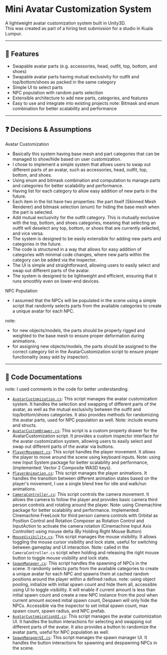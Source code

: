 # Mini Avatar Customization System

A lightweight avatar customization system built in Unity3D.  
This was created as part of a hiring test submission for a studio in Kuala Lumpur.  

---

## 🎯 Features

- Swapable avatar parts (e.g. accessories, head, outfit, top, bottom, and shoes)
- Swapable avatar parts having mutual exclusivity for outfit and top/bottom/shoes as packed in the same category
- Simple UI to select parts
- NPC population with random parts selection
- Extensible architecture to add new parts, categories, and features
- Easy to use and integrate into existing projects
note: Bitmask and enum combination for better scalability and performance

---

## ❓ Decisions & Assumptions

Avatar Customization
- Basically this system having base mesh and part categories that can be managed to show/hide based on user customization.
- I chose to implement a simple system that allows users to swap out different parts of an avatar, such as accessories, head, outfit, top, bottom, and shoes.
- Using enum and bitmask combination and computation to manage parts and categories for better scalability and performance.
- Having list for each category to allow easy addition of new parts in the future.
- Each item in the list have two properties: the part itself (Skinned Mesh Renderer) and bitmask selection (enum) for hiding the base mesh when the part is selected.
- Add mutual exclusivity for the outfit category. This is mutually exclusive with the top, bottom, and shoes categories, meaning that selecting an outfit will deselect any top, bottom, or shoes that are currently selected, and vice versa.
- The system is designed to be easily extensible for adding new parts and categories in the future.
- The code is structured in a way that allows for easy addition of categories with minimal code changes, where new parts within the category can be added via the inspector.
- The UI is simple and straightforward, allowing users to easily select and swap out different parts of the avatar.
- The system is designed to be lightweight and efficient, ensuring that it runs smoothly even on lower-end devices.

NPC Population
- I assumed that the NPCs will be populated in the scene using a simple script that randomly selects parts from the available categories to create a unique avatar for each NPC.

note:
- for new objects/models, the parts should be properly rigged and weighted to the base mesh to ensure proper deformation during animations.
- for assigning new objects/models, the parts should be assigned to the correct category list in the AvatarCustomization script to ensure proper functionality (easy add by inspector).


---

## 📁 Code Documentations

note: I used comments in the code for better understanding.
- [`AvatarCustomization.cs`](Mini-avatar-customization-system/Assets/KR/Scriptings/Avatar/AvatarCustomization.cs): This script manages the avatar customization system. It handles the selection and swapping of different parts of the avatar, as well as the mutual exclusivity between the outfit and top/bottom/shoes categories. It also provides methods for randomizing the avatar parts, used for NPC population as well. Note: include enums and structs.
- [`AvatarCustomDrawer.cs`](Mini-avatar-customization-system/Assets/KR/Scriptings/CustomEditor/AvatarCustomDrawer.cs): This script is a custom property drawer for the AvatarCustomization script. It provides a custom inspector interface for the avatar customization system, allowing users to easily select and swap out different parts of the avatar via buttons.
- [`PlayerMovement.cs`](Mini-avatar-customization-system/Assets/KR/Scriptings/Player/PlayerMovement.cs): This script handles the player movement. It allows the player to move around the scene using keyboard inputs. Note: using new Input System package for better scalability and performance, (implemented: Vector 2 Composite WASD keys).
- [`PlayerAnimation.cs`](Mini-avatar-customization-system/Assets/KR/Scriptings/Player/PlayerAnimation.cs): This script manages the player animations. It handles the transition between different animation states based on the player's movement, I use a single blend tree for idle and walk/run animations.
- [`CameraController.cs`](Mini-avatar-customization-system/Assets/KR/Scriptings/Camera/CameraController.cs): This script controls the camera movement. It allows the camera to follow the player and provides basic camera third person controls and rotating around the player. Note: using Cinemachine package for better scalability and performance. Implemented: Cinemachine FreeLook for third person camera controls with Orbital as Position Control and Rotation Composer as Rotation Control and InputAction to activate the camera rotation (Cinemachine Input Axis Controller) using mouse delta (By Holding Right Mouse Button)
- [`MouseVisibility.cs`](Mini-avatar-customization-system/Assets/KR/Scriptings/Misc/MouseVisibility.cs): This script manages the mouse visibility. It allows toggling the mouse cursor visibility and lock state, useful for switching between gameplay and UI interaction. Note: called in the `CameraController.cs` script when holding and releasing the right mouse button to toggle mouse visibility and lock state.
- [`SpawnManager.cs`](Mini-avatar-customization-system/Assets/KR/Scriptings/Manager/SpawnManager.cs): This script handles the spawning of NPCs in the scene. It randomly selects parts from the available categories to create a unique avatar for each NPC and spawns them at cached random positions around the player within a defined radius. note: using object pooling, initialize with initial spawn count and hide them all, accessible using UI to toggle visibility. It will enable if current amount is less than initial spawn count and create a new NPC instance from the pool when current amount exceed initial spawn count, Despawn will only hide the NPCs. Accessible via the inspector to set initial spawn count, max spawn count, spawn radius, and NPC prefab.
- [`AvatarCustomizationUI.cs`](Mini-avatar-customization-system/Assets/KR/Scriptings/UI/Avatar/AvatarCustomizationUI.cs): This script manages the avatar customization UI. It handles the button interactions for selecting and swapping out different parts of the avatar. It also provides a button to randomize the avatar parts, useful for NPC population as well.
- [`SpawnManagerUI.cs`](Mini-avatar-customization-system/Assets/KR/Scriptings/UI/SpawnManager/SpawnManagerUI.cs): This script manages the spawn manager UI. It handles the button interactions for spawning and despawning NPCs in the scene.